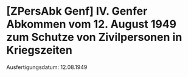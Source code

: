 # [ZPersAbk Genf] IV. Genfer Abkommen vom 12. August 1949 zum Schutze von Zivilpersonen in Kriegszeiten

Ausfertigungsdatum: 12.08.1949

 